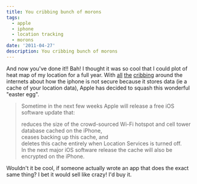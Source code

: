 ```yaml
---
title: You cribbing bunch of morons
tags:
  - apple
  - iphone
  - location tracking
  - morons
date: '2011-04-27'
description: You cribbing bunch of morons
---
```


And now you've done it!! Bah! I thought it was so cool that I could plot of heat map of my location for a full year. With [all][0] [the][1] [cribbing][2] around the internets about how the iphone is not secure because it stores data (ie a cache of your location data), Apple has decided to squash this wonderful "easter egg". 
> 
> Sometime in the next few weeks Apple will release a free iOS software update that:
> 
> reduces the size of the crowd-sourced Wi-Fi hotspot and cell tower database cached on the iPhone,  
> ceases backing up this cache, and  
> deletes this cache entirely when Location Services is turned off.  
> In the next major iOS software release the cache will also be encrypted on the iPhone.
> 

Wouldn't it be cool, if someone actually wrote an app that does the exact same thing? I bet it would sell like crazy! I'd buy it.



[0]: http://www.wired.com/gadgetlab/2011/04/iphone-customers-lawsuit-data/
[1]: http://gigaom.com/2011/04/21/researcher-iphone-location-data-already-used-by-cops/
[2]: http://www.wired.com/gadgetlab/2011/04/iphone-location/